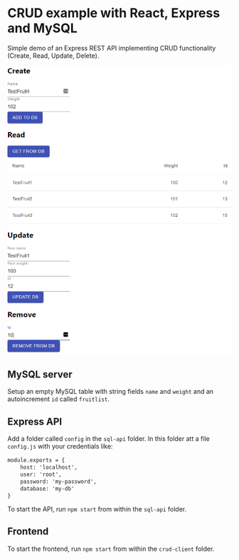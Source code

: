 # CRUD example with React, Express and MySQL

Simple demo of an Express REST API implementing CRUD functionality (Create, Read, Update, Delete).

![CRUD](https://github.com/dthemg/react-mysql/blob/master/assets/CRUD.PNG)

## MySQL server

Setup an empty MySQL table with string fields `name` and `weight` and an autoincrement `id` called `fruitlist`.

## Express API
Add a folder called `config` in the `sql-api` folder. In this folder att a file `config.js` with your credentials like:
```
module.exports = {
	host: 'localhost',
	user: 'root',
	password: 'my-password',
	database: 'my-db'
}
```
To start the API, run `npm start` from within the `sql-api` folder. 

## Frontend
To start the frontend, run `npm start` from within the `crud-client` folder.
